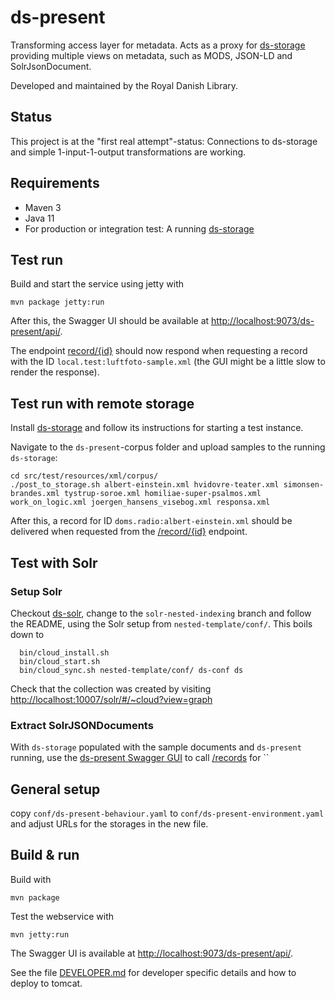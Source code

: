 # ds-present

Transforming access layer for metadata. Acts as a proxy for [ds-storage](https://github.com/kb-dk/ds-storage) 
providing multiple views on metadata, such as MODS, JSON-LD and SolrJsonDocument.

Developed and maintained by the Royal Danish Library.

## Status

This project is at the "first real attempt"-status: Connections to ds-storage and simple 1-input-1-output
transformations are working.

## Requirements

* Maven 3                                  
* Java 11
* For production or integration test: A running [ds-storage](https://github.com/kb-dk/ds-storage)

## Test run

Build and start the service using jetty with
```
mvn package jetty:run
```
After this, the Swagger UI should be available at <http://localhost:9073/ds-present/api/>. 

The endpoint [record/{id}](http://localhost:9073/ds-present/api/#/ds-present/getRecord) should now
respond when requesting a record with the ID `local.test:luftfoto-sample.xml` (the GUI might be a little
slow to render the response).

## Test run with remote storage

Install [ds-storage](https://github.com/kb-dk/ds-storage) and follow its instructions for starting
a test instance.

Navigate to the `ds-present`-corpus folder and upload samples to the running `ds-storage`:
```shell
cd src/test/resources/xml/corpus/
./post_to_storage.sh albert-einstein.xml hvidovre-teater.xml simonsen-brandes.xml tystrup-soroe.xml homiliae-super-psalmos.xml work_on_logic.xml joergen_hansens_visebog.xml responsa.xml
```
After this, a record for ID `doms.radio:albert-einstein.xml` should be delivered when requested from the
[/record/{id}](http://localhost:9073/ds-present/api/#/ds-present/record) endpoint.


## Test with Solr

### Setup Solr

Checkout [ds-solr](https://github.com/kb-dk/ds-solr/), change to the `solr-nested-indexing` branch and follow
the README, using the Solr setup from `nested-template/conf/`. This boils down to
```shell
  bin/cloud_install.sh
  bin/cloud_start.sh
  bin/cloud_sync.sh nested-template/conf/ ds-conf ds
```
Check that the collection was created by visiting
[http://localhost:10007/solr/#/~cloud?view=graph](http://localhost:10007/solr/#/~cloud?view=graph)

### Extract SolrJSONDocuments

With `ds-storage` populated with the sample documents and `ds-present` running, use the 
[ds-present Swagger GUI](http://localhost:9073/ds-present/api/) to call 
[/records](http://localhost:9073/ds-present/api/#/ds-present/records) for ``



## General setup

copy `conf/ds-present-behaviour.yaml` to `conf/ds-present-environment.yaml` and adjust URLs for the storages in the new file.

## Build & run

Build with
``` 
mvn package
```

Test the webservice with
```
mvn jetty:run
```

The Swagger UI is available at <http://localhost:9073/ds-present/api/>. 

See the file [DEVELOPER.md](DEVELOPER.md) for developer specific details and how to deploy to tomcat.

